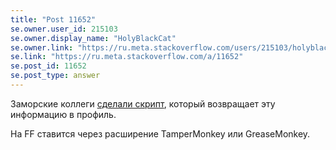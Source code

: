 ```yaml
---
title: "Post 11652"
se.owner.user_id: 215103
se.owner.display_name: "HolyBlackCat"
se.owner.link: "https://ru.meta.stackoverflow.com/users/215103/holyblackcat"
se.link: "https://ru.meta.stackoverflow.com/a/11652"
se.post_id: 11652
se.post_type: answer
---
```

<p>Заморские коллеги <a href="https://stackapps.com/questions/9074/legacyprofiles-bringing-back-the-old-profile-stats">сделали скрипт</a>, который возвращает эту информацию в профиль.</p>
<p>На FF ставится через расширение TamperMonkey или GreaseMonkey.</p>

